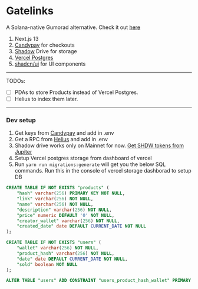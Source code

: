 # Gatelinks

A Solana-native Gumorad alternative. Check it out [here](https://gatelinks-ten.vercel.app/)

1. Next.js 13
2. [Candypay](https://candypay.fun/app) for checkouts
3. [Shadow](https://www.shadow.storage/) Drive for storage
4. [Vercel Postgres](https://vercel.com/docs/storage/vercel-postgres)
5. [shadcn/ui](https://ui.shadcn.com/) for UI components

---

TODOs:

- [ ] PDAs to store Products instead of Vercel Postgres.
- [ ] Helius to index them later.

---

### Dev setup

1. Get keys from [Candypay](https://candypay.fun/app) and add in .env
2. Get a RPC from [Helius](https://www.helius.xyz/) and add in .env
3. Shadow drive works only on Mainnet for now. [Get SHDW tokens from Jupiter](https://jup.ag/swap/USDC-SHDW)
4. Setup Vercel postgres storage from dashboard of vercel
5. Run `yarn run migrations:generate` will get you the below SQL commands. Run this in the console of vercel storage dashborad to setup DB

```sql
CREATE TABLE IF NOT EXISTS "products" (
	"hash" varchar(256) PRIMARY KEY NOT NULL,
	"link" varchar(256) NOT NULL,
	"name" varchar(256) NOT NULL,
	"description" varchar(256) NOT NULL,
	"price" numeric DEFAULT '0' NOT NULL,
	"creator_wallet" varchar(256) NOT NULL,
	"created_date" date DEFAULT CURRENT_DATE NOT NULL
);

CREATE TABLE IF NOT EXISTS "users" (
	"wallet" varchar(256) NOT NULL,
	"product_hash" varchar(256) NOT NULL,
	"date" date DEFAULT CURRENT_DATE NOT NULL,
	"sold" boolean NOT NULL
);

ALTER TABLE "users" ADD CONSTRAINT "users_product_hash_wallet" PRIMARY KEY("product_hash","wallet");
```
